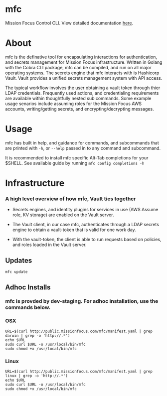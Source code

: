 # mfc

Mission Focus Control CLI. View detailed documentation [here](docs/generated/mfc.md).

# About
mfc is the definative tool for encapsulating interactions for authentication, and secrets management for Mission Focus infrastructure. Written in Golang with the Cobra CLI package, mfc can be compiled, and run on all major operating systems. The secrets engine that mfc interacts with is Hashicorp Vault. Vault provides a unified secrets management system with API access.
 
 The typical workflow involves the user obtaining a vault token through thier LDAP credentials. Frequently used actions, and credentialing requirements are available within thoughtfully nested sub commands. Some example usage senarios include assuming roles for the Mission Focus AWS accounts, writing/getting secrets, and encrypting/decrypting messages.
 
 # Usage
 mfc has built in help, and guidance for commands, and subcommands that are printed with `-h`, or `--help` passed in to any command and subcommand. 
 
 It is recommended to install mfc specific Alt-Tab completions for your $SHELL. See available guide by running `mfc config completions -h`

# Infrastructure
### A high level overview of how mfc, Vault ties together
* Secrets engines, and identity plugins for services in use (AWS Assume role, KV storage) are enabled on the Vault server. 

* The Vault client, in our case mfc, authenticates through a LDAP secrets engine to obtain a vault-token that is valid for one work day.
 
* With the vault-token, the client is able to run requests based on policies, and roles loaded in the Vault server.   

## Updates
```
mfc update
```

## Adhoc Installs
### mfc is provded by dev-staging. For adhoc installation, use the commands below. 
### OSX
```
URL=$(curl http://public.missionfocus.com/mfc/manifest.yaml | grep darwin | grep -o 'http://.*')
echo $URL 
sudo curl $URL -o /usr/local/bin/mfc
sudo chmod +x /usr/local/bin/mfc
```
### Linux
```
URL=$(curl http://public.missionfocus.com/mfc/manifest.yaml | grep linux | grep -o 'http://.*')
echo $URL 
sudo curl $URL -o /usr/local/bin/mfc
sudo chmod +x /usr/local/bin/mfc
```



